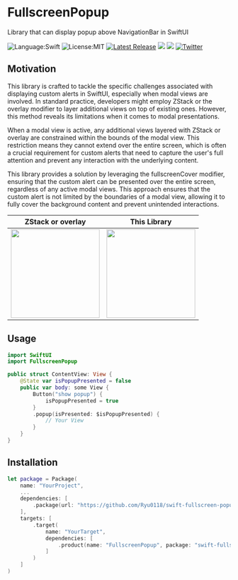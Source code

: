 # FullscreenPopup
Library that can display popup above NavigationBar in SwiftUI

![Language:Swift](https://img.shields.io/static/v1?label=Language&message=Swift&color=orange&style=flat-square)
![License:MIT](https://img.shields.io/static/v1?label=License&message=MIT&color=blue&style=flat-square)
[![Latest Release](https://img.shields.io/github/v/release/Ryu0118/swift-fullscreen-popup?style=flat-square)](https://github.com/Ryu0118/swift-fullscreen-popup/releases/latest)
[![](https://img.shields.io/endpoint?url=https%3A%2F%2Fswiftpackageindex.com%2Fapi%2Fpackages%2FRyu0118%2Fswift-fullscreen-popup%2Fbadge%3Ftype%3Dswift-versions)](https://swiftpackageindex.com/Ryu0118/swift-fullscreen-popup)
[![](https://img.shields.io/endpoint?url=https%3A%2F%2Fswiftpackageindex.com%2Fapi%2Fpackages%2FRyu0118%2Fswift-fullscreen-popup%2Fbadge%3Ftype%3Dplatforms)](https://swiftpackageindex.com/Ryu0118/swift-fullscreen-popup)
[![Twitter](https://img.shields.io/twitter/follow/ryu_hu03?style=social)](https://twitter.com/ryu_hu03)

## Motivation

This library is crafted to tackle the specific challenges associated with displaying custom alerts in SwiftUI, especially when modal views are involved. In standard practice, developers might employ ZStack or the overlay modifier to layer additional views on top of existing ones. However, this method reveals its limitations when it comes to modal presentations.

When a modal view is active, any additional views layered with ZStack or overlay are constrained within the bounds of the modal view. This restriction means they cannot extend over the entire screen, which is often a crucial requirement for custom alerts that need to capture the user's full attention and prevent any interaction with the underlying content.

This library provides a solution by leveraging the fullscreenCover modifier, ensuring that the custom alert can be presented over the entire screen, regardless of any active modal views. This approach ensures that the custom alert is not limited by the boundaries of a modal view, allowing it to fully cover the background content and prevent unintended interactions.

|  ZStack or overlay  |  This Library  |
| ---- | ---- |
|  <img src="https://github.com/Ryu0118/swift-fullscreen-popup/assets/87907656/c658d3ce-d1a4-4c6f-a2ff-32cdc75d3771" width="200">  |  <img src="https://github.com/Ryu0118/swift-fullscreen-popup/assets/87907656/57622de8-c6c4-4ae2-9b64-1b32f7ae6e99" width="200">  |

## Usage
```Swift
import SwiftUI
import FullscreenPopup

public struct ContentView: View {
    @State var isPopupPresented = false
    public var body: some View {
        Button("show popup") {
            isPopupPresented = true
        }
        .popup(isPresented: $isPopupPresented) {
            // Your View
        }
    }
}
```

## Installation
```Swift
let package = Package(
    name: "YourProject",
    ...
    dependencies: [
        .package(url: "https://github.com/Ryu0118/swift-fullscreen-popup", exact: "0.1.0")
    ],
    targets: [
        .target(
            name: "YourTarget",
            dependencies: [
                .product(name: "FullscreenPopup", package: "swift-fullscreen-popup"),
            ]
        )
    ]
)
```
